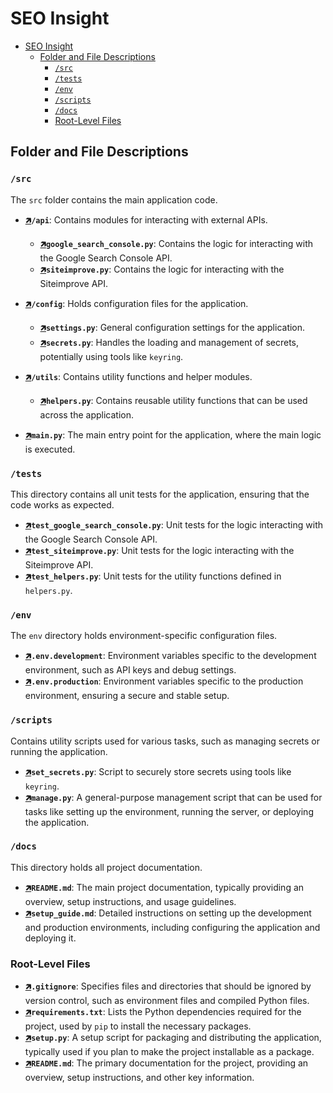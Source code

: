 # SEO Insight

- [SEO Insight](#seo-insight)
  - [Folder and File Descriptions](#folder-and-file-descriptions)
    - [`/src`](#src)
    - [`/tests`](#tests)
    - [`/env`](#env)
    - [`/scripts`](#scripts)
    - [`/docs`](#docs)
    - [Root-Level Files](#root-level-files)

## Folder and File Descriptions

### `/src`

The `src` folder contains the main application code.

- **[🡵](https://github.com/isaiahdaviscom/SEO-Insight/blob/main/src/api/google_search_console.py)`/api`**: Contains modules for interacting with external APIs.
  - **[🡵](https://github.com/isaiahdaviscom/SEO-Insight/blob/main/src/api/google_search_console.py)`google_search_console.py`**: Contains the logic for interacting with the Google Search Console API.
  - **[🡵](https://github.com/isaiahdaviscom/SEO-Insight/blob/main/src/api/google_search_console.py)`siteimprove.py`**: Contains the logic for interacting with the Siteimprove API.
  
- **[🡵](https://github.com/isaiahdaviscom/SEO-Insight/blob/main/src/api/google_search_console.py)`/config`**: Holds configuration files for the application.
  - **[🡵](https://github.com/isaiahdaviscom/SEO-Insight/blob/main/src/api/google_search_console.py)`settings.py`**: General configuration settings for the application.
  - **[🡵](https://github.com/isaiahdaviscom/SEO-Insight/blob/main/src/api/google_search_console.py)`secrets.py`**: Handles the loading and management of secrets, potentially using tools like `keyring`.
  
- **[🡵](https://github.com/isaiahdaviscom/SEO-Insight/blob/main/src/api/google_search_console.py)`/utils`**: Contains utility functions and helper modules.
  - **[🡵](https://github.com/isaiahdaviscom/SEO-Insight/blob/main/src/api/google_search_console.py)`helpers.py`**: Contains reusable utility functions that can be used across the application.

- **[🡵](https://github.com/isaiahdaviscom/SEO-Insight/blob/main/src/api/google_search_console.py)`main.py`**: The main entry point for the application, where the main logic is executed.

### `/tests`

This directory contains all unit tests for the application, ensuring that the code works as expected.

- **[🡵](https://github.com/isaiahdaviscom/SEO-Insight/blob/main/src/api/google_search_console.py)`test_google_search_console.py`**: Unit tests for the logic interacting with the Google Search Console API.
- **[🡵](https://github.com/isaiahdaviscom/SEO-Insight/blob/main/src/api/google_search_console.py)`test_siteimprove.py`**: Unit tests for the logic interacting with the Siteimprove API.
- **[🡵](https://github.com/isaiahdaviscom/SEO-Insight/blob/main/src/api/google_search_console.py)`test_helpers.py`**: Unit tests for the utility functions defined in `helpers.py`.

### `/env`

The `env` directory holds environment-specific configuration files.

- **[🡵](https://github.com/isaiahdaviscom/SEO-Insight/blob/main/src/api/google_search_console.py)`.env.development`**: Environment variables specific to the development environment, such as API keys and debug settings.
- **[🡵](https://github.com/isaiahdaviscom/SEO-Insight/blob/main/src/api/google_search_console.py)`.env.production`**: Environment variables specific to the production environment, ensuring a secure and stable setup.

### `/scripts`

Contains utility scripts used for various tasks, such as managing secrets or running the application.

- **[🡵](https://github.com/isaiahdaviscom/SEO-Insight/blob/main/src/api/google_search_console.py)`set_secrets.py`**: Script to securely store secrets using tools like `keyring`.
- **[🡵](https://github.com/isaiahdaviscom/SEO-Insight/blob/main/src/api/google_search_console.py)`manage.py`**: A general-purpose management script that can be used for tasks like setting up the environment, running the server, or deploying the application.

### `/docs`

This directory holds all project documentation.

- **[🡵](https://github.com/isaiahdaviscom/SEO-Insight/blob/main/src/api/google_search_console.py)`README.md`**: The main project documentation, typically providing an overview, setup instructions, and usage guidelines.
- **[🡵](https://github.com/isaiahdaviscom/SEO-Insight/blob/main/src/api/google_search_console.py)`setup_guide.md`**: Detailed instructions on setting up the development and production environments, including configuring the application and deploying it.

### Root-Level Files

- **[🡵](https://github.com/isaiahdaviscom/SEO-Insight/blob/main/src/api/google_search_console.py)`.gitignore`**: Specifies files and directories that should be ignored by version control, such as environment files and compiled Python files.
- **[🡵](https://github.com/isaiahdaviscom/SEO-Insight/blob/main/src/api/google_search_console.py)`requirements.txt`**: Lists the Python dependencies required for the project, used by `pip` to install the necessary packages.
- **[🡵](https://github.com/isaiahdaviscom/SEO-Insight/blob/main/src/api/google_search_console.py)`setup.py`**: A setup script for packaging and distributing the application, typically used if you plan to make the project installable as a package.
- **[🡵](https://github.com/isaiahdaviscom/SEO-Insight/blob/main/src/api/google_search_console.py)`README.md`**: The primary documentation for the project, providing an overview, setup instructions, and other key information.
